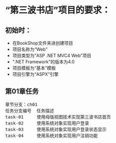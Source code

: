 # “第三波书店”项目的要求：

## 初始时：
* 在BookShop文件夹进创建项目
* 项目名称为“Web”
* 项目类型为“ASP .NET MVC4 Web”项目
* ".NET Framework"的版本为4.0
* 项目模板为“基本”模板
* 项目引擎为“ASPX”引擎

## 第01章任务
<pre>
章节分支：ch01
任务分支编号 	任务描述
task-01		使用母版视图技术实现第三波书店首页
task-02		使用系统对象实现用户登录
task-03		使用系统对象实现用户登录状态显示
task-04		使用系统对象实现用户注销功能
</pre>
